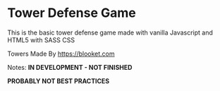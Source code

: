 # Tower Defense Game
This is the basic tower defense game made with vanilla Javascript and HTML5 with SASS CSS



Towers Made By https://blooket.com

Notes:
  **IN DEVELOPMENT - NOT FINISHED**
  
  
  **PROBABLY NOT BEST PRACTICES**
